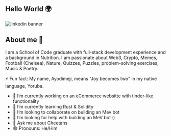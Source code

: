 ## Hello World 🌍
![linkedin banner](https://github.com/Ayodimeji-stacks/Ayodimeji-stacks/assets/149108938/17ffd1bb-6551-4ffe-8afb-1395bf871a37)

## About me 👋

I am a School of Code graduate with full-stack development experience and a background in Nutrition. I am passionate about Web3, Crypto, Memes, Football (Chelsea), Nature, Quizzes, Puzzles, problem-solving exercises, Music & Poetry.

⚡️ Fun fact: My name, Ayodimeji, means "Joy becomes two" in my native language, Yoruba.

- 🔭 I’m currently working on an eCommerce websitte with tinder-like functionality
- 🌱 I’m currently learning Rust & Solidity
- 👯 I’m looking to collaborate on building an Mev bot
- 🤔 I’m looking for help with building an MeV bot :)
- 💬 Ask me about Cheetahs
- 😄 Pronouns: He/Him
